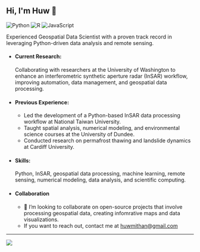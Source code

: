 ## Hi, I'm Huw 👋
![Python](https://img.shields.io/badge/python-3670A0?style=for-the-badge&logo=python&logoColor=ffdd54) ![R](https://img.shields.io/badge/r-%23276DC3.svg?style=for-the-badge&logo=r&logoColor=white) ![JavaScript](https://img.shields.io/badge/javascript-%23323330.svg?style=for-the-badge&logo=javascript&logoColor=%23F7DF1E)

Experienced Geospatial Data Scientist with a proven track record in leveraging Python-driven data analysis and remote sensing.

- #### Current Research:
  Collaborating with researchers at the University of Washington to enhance an interferometric synthetic aperture radar (InSAR) workflow, improving automation, data management, and geospatial data processing.
- #### Previous Experience:
    - Led the development of a Python-based InSAR data processing workflow at National Taiwan University.
    - Taught spatial analysis, numerical modeling, and environmental science courses at the University of Dundee.
    - Conducted research on permafrost thawing and landslide dynamics at Cardiff University.
- #### Skills:
  Python, InSAR, geospatial data processing, machine learning, remote sensing, numerical modeling, data analysis, and scientific computing.

- #### Collaboration
  - 👯 I’m looking to collaborate on open-source projects that involve processing geospatial data, creating infomrative maps and data visualizations.
  - If you want to reach out, contact me at huwmithan@gmail.com
---
[![](https://visitcount.itsvg.in/api?id=tryfan918&icon=5&color=12)](https://visitcount.itsvg.in)
<!--
**tryfan918/tryfan918** is a ✨ _special_ ✨ repository because its `README.md` (this file) appears on your GitHub profile.

Here are some ideas to get you started:

- 🔭 I’m currently working on ...
- 🌱 I’m currently learning ...
- 👯 I’m looking to collaborate on ...
- 🤔 I’m looking for help with ...
- 💬 Ask me about ...
- 📫 How to reach me: ...
- 😄 Pronouns: ...
- ⚡ Fun fact: ...
-->
